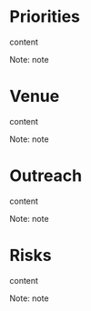 # Priorities

content

Note:
note


# Venue

content

Note:
note


# Outreach

content

Note:
note


# Risks

content

Note:
note

